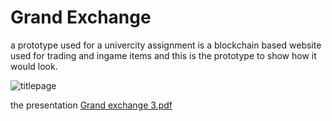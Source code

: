 # Grand Exchange
 a prototype used for a univercity assignment
 is a blockchain based website used for trading and ingame items and 
 this is the prototype to show how it would look.
 
 
![titlepage](https://user-images.githubusercontent.com/27318949/214178300-ce6904d3-e6a0-479e-89cb-45565d2a8a41.JPG)

the presentation
[Grand exchange 3.pdf](https://github.com/henry-g-c-pettit/GrandExchange/files/10484513/Grand.exchange.3.pdf)


